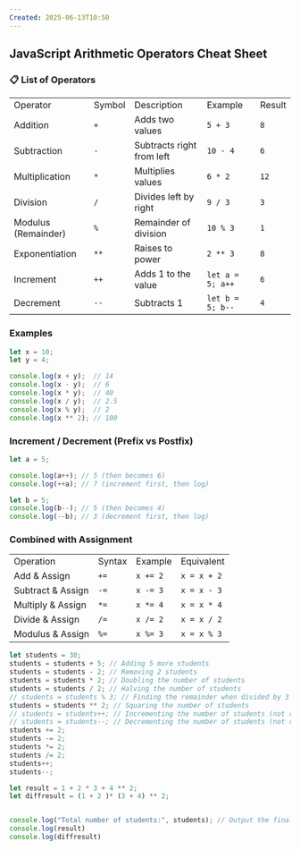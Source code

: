 ```yaml
---
Created: 2025-06-13T10:50
---
```

## JavaScript Arithmetic Operators Cheat Sheet

### 📋 List of Operators

|   |   |   |   |   |
|---|---|---|---|---|
|Operator|Symbol|Description|Example|Result|
|Addition|`+`|Adds two values|`5 + 3`|`8`|
|Subtraction|`-`|Subtracts right from left|`10 - 4`|`6`|
|Multiplication|`*`|Multiplies values|`6 * 2`|`12`|
|Division|`/`|Divides left by right|`9 / 3`|`3`|
|Modulus (Remainder)|`%`|Remainder of division|`10 % 3`|`1`|
|Exponentiation|`**`|Raises to power|`2 ** 3`|`8`|
|Increment|`++`|Adds 1 to the value|`let a = 5; a++`|`6`|
|Decrement|`--`|Subtracts 1|`let b = 5; b--`|`4`|

### Examples

```JavaScript
let x = 10;
let y = 4;

console.log(x + y);  // 14
console.log(x - y);  // 6
console.log(x * y);  // 40
console.log(x / y);  // 2.5
console.log(x % y);  // 2
console.log(x ** 2); // 100
```

  

### Increment / Decrement (Prefix vs Postfix)

```JavaScript
let a = 5;

console.log(a++); // 5 (then becomes 6)
console.log(++a); // 7 (increment first, then log)

let b = 5;
console.log(b--); // 5 (then becomes 4)
console.log(--b); // 3 (decrement first, then log)
```

  

### Combined with Assignment

|   |   |   |   |
|---|---|---|---|
|Operation|Syntax|Example|Equivalent|
|Add & Assign|`+=`|`x += 2`|`x = x + 2`|
|Subtract & Assign|`-=`|`x -= 3`|`x = x - 3`|
|Multiply & Assign|`*=`|`x *= 4`|`x = x * 4`|
|Divide & Assign|`/=`|`x /= 2`|`x = x / 2`|
|Modulus & Assign|`%=`|`x %= 3`|`x = x % 3`|

  

```JavaScript
let students = 30;
students = students + 5; // Adding 5 more students
students = students - 2; // Removing 2 students
students = students * 2; // Doubling the number of students
students = students / 2; // Halving the number of students
// students = students % 3; // Finding the remainder when divided by 3
students = students ** 2; // Squaring the number of students
// students = students++; // Incrementing the number of students (not recommended in this context)
// students = students--; // Decrementing the number of students (not recommended in this context)
students += 2;
students -= 2;
students *= 2;
students /= 2;
students++;
students--;

let result = 1 + 2 * 3 + 4 ** 2;
let diffresult = (1 + 2 )* (3 + 4) ** 2;


console.log("Total number of students:", students); // Output the final count
console.log(result)
console.log(diffresult)
```